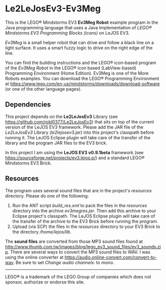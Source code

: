 # Le2LeJosEv3-Ev3Meg
This is the LEGO® Mindstorms EV3 **Ev3Meg Robot** example program in the Java programming language that uses a Java Implementation of _LEGO® Mindstorms EV3 Programming Blocks (icons)_ on LeJOS EV3.

_Ev3Meg_ is a small helper robot that can drive and follow a black line on a light surface. It uses a smart fuzzy logic to drive on the right edge of the line. 

You can find the building instructions and the LEGO® icon-based program of the _Ev3Meg Robot_ in the LEGO® icon based (LabView-based) Programming Environment (Home Edition). Ev3Meg is one of the More Robots examples.
You can download the LEGO® Programming Environment at https://www.lego.com/en-us/mindstorms/downloads/download-software (or one of the other language pages).

## Dependencies
This project depends on the **Le2LeJosEv3** Library (see https://github.com/robl0377/Le2LeJosEv3) that sits on top of the current version of the LeJOS EV3 framework. 
Please add the JAR file of the _Le2LeJosEv3_ Library _(le2lejosev3.jar)_ into this project's classpath before running it. The LeJOS Eclipse plugin will take care of the transfer of the library and the program JAR files to the EV3 brick.

In this project I am using the **LeJOS EV3 v0.9.1beta** framework (see https://sourceforge.net/projects/ev3.lejos.p/) and a standard LEGO® Mindstorms EV3 Brick.

## Resources
The program uses several sound files that are in the project's _resources_ directory. 
Please do one of the following:
1. Run the ANT script _build_res.xml_ to pack the files in the _resources_ directory into the archive _ev3megres.jar_. Then add this archive to your Eclipse project's classpath. The LeJOS Eclipse plugin will take care of the transfer of the archive to the EV3 Brick before running the program.
2. Upload (via SCP) the files in the _resources_ directory to your EV3 Brick to the directory _/home/lejos/lib_.

The **sound files** are converted from those MP3 sound files found at http://www.thumb.com.tw/images/blog/lego_ev3_sound_files/ev3_sounds.zip.
There are several ways to convert the MP3 sound files to WAV. 
I was using the online converter at https://audio.online-convert.com/convert-to-wav. 
Be sure to set _Change audio channels:_ to _mono_.

---
LEGO® is a trademark of the LEGO Group of companies which does not sponsor, authorize or endorse this site.
